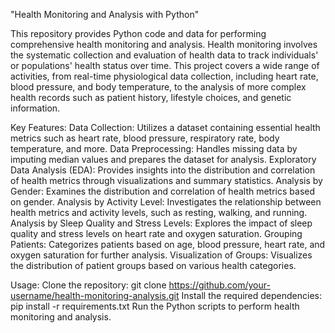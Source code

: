 "Health Monitoring and Analysis with Python"

This repository provides Python code and data for performing comprehensive health monitoring and analysis. Health monitoring involves the systematic collection and evaluation of health data to track individuals' or populations' health status over time. This project covers a wide range of activities, from real-time physiological data collection, including heart rate, blood pressure, and body temperature, to the analysis of more complex health records such as patient history, lifestyle choices, and genetic information.

Key Features:
Data Collection: Utilizes a dataset containing essential health metrics such as heart rate, blood pressure, respiratory rate, body temperature, and more.
Data Preprocessing: Handles missing data by imputing median values and prepares the dataset for analysis.
Exploratory Data Analysis (EDA): Provides insights into the distribution and correlation of health metrics through visualizations and summary statistics.
Analysis by Gender: Examines the distribution and correlation of health metrics based on gender.
Analysis by Activity Level: Investigates the relationship between health metrics and activity levels, such as resting, walking, and running.
Analysis by Sleep Quality and Stress Levels: Explores the impact of sleep quality and stress levels on heart rate and oxygen saturation.
Grouping Patients: Categorizes patients based on age, blood pressure, heart rate, and oxygen saturation for further analysis.
Visualization of Groups: Visualizes the distribution of patient groups based on various health categories.

Usage:
Clone the repository: git clone https://github.com/your-username/health-monitoring-analysis.git
Install the required dependencies: pip install -r requirements.txt
Run the Python scripts to perform health monitoring and analysis.
